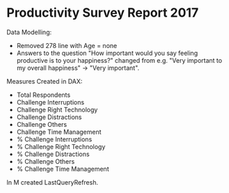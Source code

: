 # Productivity Survey Report 2017

Data Modelling:

  - Removed 278 line with Age = none
  - Answers to the question "How important would you say feeling productive is to your happiness?"  changed from e.g. "Very important to my overall happiness" -> "Very important". 

Measures Created in DAX:

- Total Respondents
- Challenge Interruptions 
- Challenge Right Technology
- Challenge Distractions
- Challenge Others
- Challenge Time Management
- % Challenge Interruptions
- % Challenge Right Technology
- % Challenge Distractions
- % Challenge Others
- % Challenge Time Management

In M created LastQueryRefresh.
